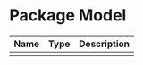 # Package Model

| Name          | Type          | Description   |
|---------------|---------------|---------------|
|               |               |               |

